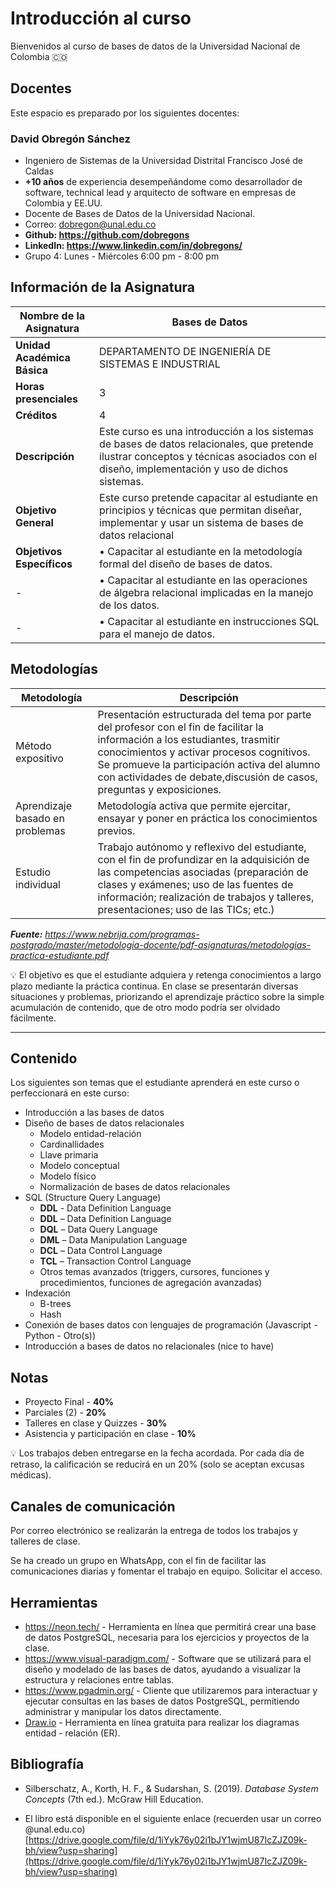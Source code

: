 # Introducción al curso

Bienvenidos al curso de bases de datos de la Universidad Nacional de Colombia 🇨🇴

## Docentes

Este espacio es preparado por los siguientes docentes:

### David Obregón Sánchez

- Ingeniero de Sistemas de la Universidad Distrital Francisco José de Caldas
- **+10 años** de experiencia desempeñándome como desarrollador de software, technical lead y arquitecto de software en empresas de Colombia y EE.UU.
- Docente de Bases de Datos de la Universidad Nacional.
- Correo: dobregon@unal.edu.co
- **Github: https://github.com/dobregons**
- **LinkedIn: https://www.linkedin.com/in/dobregons/**
- Grupo 4: Lunes - Miércoles 6:00 pm - 8:00 pm

## Información de la Asignatura

| **Nombre de la Asignatura** | Bases de Datos |
| --- | --- |
| **Unidad Académica Básica** | DEPARTAMENTO DE INGENIERÍA DE SISTEMAS E INDUSTRIAL |
| **Horas presenciales** | 3 |
| **Créditos** | 4 |
| **Descripción** | Este curso es una introducción a los sistemas de bases de datos relacionales, que pretende ilustrar conceptos y técnicas asociados con el diseño, implementación y uso de dichos sistemas. |
| **Objetivo General** | Este curso pretende capacitar al estudiante en principios y técnicas que permitan diseñar, implementar y usar un sistema de bases de datos relacional |
| **Objetivos Específicos** | • Capacitar al estudiante en la metodología formal del diseño de bases de datos. 
-|• Capacitar al estudiante en las operaciones de álgebra relacional implicadas en la manejo de los datos.
-|• Capacitar al estudiante en instrucciones SQL para el manejo de datos. |

## Metodologías

| **Metodología** | **Descripción** |
| --- | --- |
| Método expositivo | Presentación estructurada del tema por parte del profesor con el fin de facilitar la información a los estudiantes, trasmitir conocimientos y activar procesos cognitivos. Se promueve la participación activa del alumno con actividades de debate,discusión de casos, preguntas y exposiciones. |
| Aprendizaje basado en problemas | Metodología activa que permite ejercitar, ensayar y poner en práctica los conocimientos previos. |
| Estudio individual | Trabajo autónomo y reflexivo del estudiante, con el fin de profundizar en la adquisición de las competencias asociadas (preparación de clases y exámenes; uso de las fuentes de información; realización de trabajos y talleres, presentaciones; uso de las TICs; etc.)  |

***Fuente:** https://www.nebrija.com/programas-postgrado/master/metodologia-docente/pdf-asignaturas/metodologias-practica-estudiante.pdf*

<aside>
💡
El objetivo es que el estudiante adquiera y retenga conocimientos a largo plazo mediante la práctica continua. En clase se presentarán diversas situaciones y problemas, priorizando el aprendizaje práctico sobre la simple acumulación de contenido, que de otro modo podría ser olvidado fácilmente.

</aside>

---

## Contenido

Los siguientes son temas que el estudiante aprenderá en este curso o perfeccionará en este curso:

- Introducción a las bases de datos
- Diseño de bases de datos relacionales
    - Modelo entidad-relación
    - Cardinallidades
    - Llave primaria
    - Modelo conceptual
    - Modelo físico
    - Normalización de bases de datos relacionales
- SQL (Structure Query Language)
    - **DDL** - Data Definition Language
    - **DDL** – Data Definition Language
    - **DQL** – Data Query Language
    - **DML** – Data Manipulation Language
    - **DCL** – Data Control Language
    - **TCL** – Transaction Control Language
    - Otros temas avanzados (triggers, cursores, funciones y procedimientos, funciones de agregación avanzadas)
- Indexación
    - B-trees
    - Hash
- Conexión de bases datos con lenguajes de programación (Javascript - Python - Otro(s))
- Introducción a bases de datos no relacionales (nice to have)

## Notas

- Proyecto Final - **40%**
- Parciales (2) - **20%**
- Talleres en clase y Quizzes - **30%**
- Asistencia y participación en clase - **10%**

<aside>
💡 Los trabajos deben entregarse en la fecha acordada. Por cada día de retraso, la calificación se reducirá en un 20% (solo se aceptan excusas médicas).

</aside>

## Canales de comunicación

Por correo electrónico se realizarán la entrega de todos los trabajos y talleres de clase.

Se ha creado un grupo en WhatsApp, con el fin de facilitar las comunicaciones diarias y fomentar el trabajo en equipo. Solicitar el acceso.

## Herramientas

- https://neon.tech/ - Herramienta en línea que permitirá crear una base de datos PostgreSQL, necesaria para los ejercicios y proyectos de la clase.
- https://www.visual-paradigm.com/ - Software que se utilizará para el diseño y modelado de las bases de datos, ayudando a visualizar la estructura y relaciones entre tablas.
- https://www.pgadmin.org/ - Cliente que utilizaremos para interactuar y ejecutar consultas en las bases de datos PostgreSQL, permitiendo administrar y manipular los datos directamente.
- [Draw.io](http://Draw.io) - Herramienta en línea gratuita para realizar los diagramas entidad - relación (ER).

## Bibliografía

- Silberschatz, A., Korth, H. F., & Sudarshan, S. (2019). *Database System Concepts* (7th ed.). McGraw Hill Education.

- El libro está disponible en el siguiente enlace (recuerden usar un correo @unal.edu.co) [https://drive.google.com/file/d/1iYyk76y02i1bJY1wjmU87IcZJZ09k-bh/view?usp=sharing](https://drive.google.com/file/d/1iYyk76y02i1bJY1wjmU87IcZJZ09k-bh/view?usp=sharing)